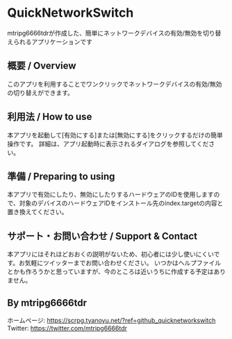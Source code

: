 # QuickNetworkSwitch
mtripg6666tdrが作成した、簡単にネットワークデバイスの有効/無効を切り替えられるアプリケーションです

## 概要 / Overview
このアプリを利用することでワンクリックでネットワークデバイスの有効/無効の切り替えができます。

## 利用法 / How to use
本アプリを起動して[有効にする]または[無効にする]をクリックするだけの簡単操作です。
詳細は、アプリ起動時に表示されるダイアログを参照してください。

## 準備 / Preparing to using
本アプリで有効にしたり、無効にしたりするハードウェアのIDを使用しますので、対象のデバイスのハードウェアIDをインストール先のindex.targetの内容と置き換えてください。

## サポート・お問い合わせ / Support & Contact
本アプリにはそれほどおおくの説明がないため、初心者には少し使いにくいです。お気軽にツイッターまでお問い合わせください。
いつかはヘルプファイルとかも作ろうかと思っていますが、今のところは近いうちに作成する予定はありません。

## By mtripg6666tdr
ホームページ: https://scrpg.tyanoyu.net/?ref=github_quicknetworkswitch
Twitter: https://twitter.com/mtripg6666tdr
